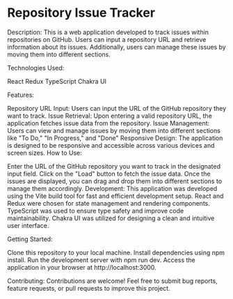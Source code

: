 # Repository Issue Tracker

Description:
This is a web application developed to track issues within repositories on GitHub. Users can input a repository URL and retrieve information about its issues. Additionally, users can manage these issues by moving them into different sections.

Technologies Used:

React
Redux
TypeScript
Chakra UI

Features:

Repository URL Input: Users can input the URL of the GitHub repository they want to track.
Issue Retrieval: Upon entering a valid repository URL, the application fetches issue data from the repository.
Issue Management: Users can view and manage issues by moving them into different sections like "To Do," "In Progress," and "Done"
Responsive Design: The application is designed to be responsive and accessible across various devices and screen sizes.
How to Use:

Enter the URL of the GitHub repository you want to track in the designated input field.
Click on the "Load" button to fetch the issue data.
Once the issues are displayed, you can drag and drop them into different sections to manage them accordingly.
Development:
This application was developed using the Vite build tool for fast and efficient development setup. React and Redux were chosen for state management and rendering components. TypeScript was used to ensure type safety and improve code maintainability. Chakra UI was utilized for designing a clean and intuitive user interface.

Getting Started:

Clone this repository to your local machine.
Install dependencies using npm install.
Run the development server with npm run dev.
Access the application in your browser at http://localhost:3000.

Contributing:
Contributions are welcome! Feel free to submit bug reports, feature requests, or pull requests to improve this project.
